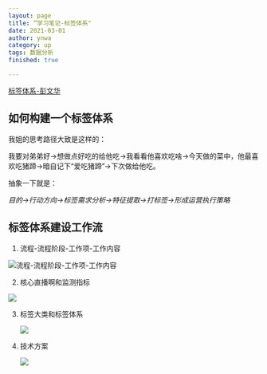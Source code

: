 ```yaml
---
layout: page
title: “学习笔记-标签体系"
date: 2021-03-01
author: ynwa
category: up
tags: 数据分析
finished: true

---
```




[标签体系-彭文华](https://mp.weixin.qq.com/s/mh2LKnFQUNpsI786cZhfZw)



## 如何构建一个标签体系

我姐的思考路径大致是这样的：

我要对弟弟好->想做点好吃的给他吃->我看看他喜欢吃啥->今天做的菜中，他最喜欢吃猪蹄->暗自记下“爱吃猪蹄”->下次做给他吃。

抽象一下就是：

<em>目的->行动方向->标签需求分析->特征提取->打标签->形成运营执行策略</em>





## 标签体系建设工作流

1. 流程-流程阶段-工作项-工作内容

![流程-流程阶段-工作项-工作内容](https://mmbiz.qpic.cn/mmbiz_png/7VHriaQOsnjljrSDhgickGsxG95MVJ5ciaCMeghQWjkxBn10NxNkPwDKZSIibK5n3BAUWzCw5CqicK4pYEbibjfxsfHg/640?wx_fmt=png&tp=webp&wxfrom=5&wx_lazy=1&wx_co=1)

2. 核心直播啊和监测指标

![](https://mmbiz.qpic.cn/mmbiz_png/7VHriaQOsnjljrSDhgickGsxG95MVJ5ciaCOWCAPOV44lz2nM6rbibciaicibV839uIw8ibXcn0jRFzNEsok9j5cypxkBA/640?wx_fmt=png&tp=webp&wxfrom=5&wx_lazy=1&wx_co=1)

3. 标签大类和标签体系

   ![](https://mmbiz.qpic.cn/mmbiz_png/7VHriaQOsnjljrSDhgickGsxG95MVJ5ciaC0sicyZBANRT4k4fZOqoibrMXibg80ZsNxrMWGKf9qXOvukGwl7ib5KPPfQ/640?wx_fmt=png&tp=webp&wxfrom=5&wx_lazy=1&wx_co=1)

4. 技术方案

   ![](https://mmbiz.qpic.cn/mmbiz_png/7VHriaQOsnjljrSDhgickGsxG95MVJ5ciaCtjYUYI5oHxIcs9yRE6odN25GaAqxtyshtEE3XXYRTLspyD3epic4aTw/640?wx_fmt=png&tp=webp&wxfrom=5&wx_lazy=1&wx_co=1)